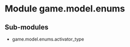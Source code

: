 Module game.model.enums
=======================

Sub-modules
-----------
* game.model.enums.activator_type